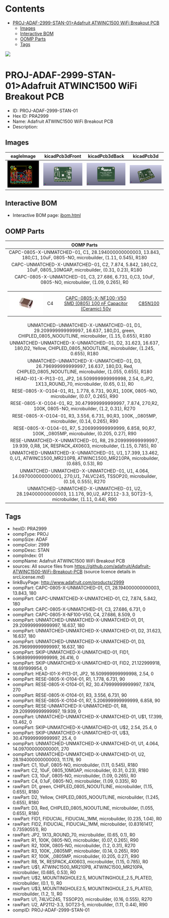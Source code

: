 



Contents
========

* [PROJ-ADAF-2999-STAN-01>Adafruit ATWINC1500 WiFi Breakout PCB](#proj-adaf-2999-stan-01adafruit-atwinc1500-wifi-breakout-pcb)
	* [Images](#images)
	* [Interactive BOM](#interactive-bom)
	* [OOMP Parts](#oomp-parts)
	* [Tags](#tags)
  
![][im]
# PROJ-ADAF-2999-STAN-01>Adafruit ATWINC1500 WiFi Breakout PCB

- ID: PROJ-ADAF-2999-STAN-01
- Hex ID: PRA2999
- Name: Adafruit ATWINC1500 WiFi Breakout PCB
- Description: 

## Images
  
  

|eagleImage|kicadPcb3dFront|kicadPcb3dBack|kicadPcb3d|
| :---: | :---: | :---: | :---: |
|[![eagleImage](eagleImage_140.png)](eagleImage_600.png)|[![kicadPcb3dFront](kicadPcb3dFront_140.png)](kicadPcb3dFront_600.png)|[![kicadPcb3dBack](kicadPcb3dBack_140.png)](kicadPcb3dBack_600.png)|[![kicadPcb3d](kicadPcb3d_140.png)](kicadPcb3d_600.png)|

## Interactive BOM

- Interactive BOM page: [ibom.html](kicad/bom/ibom.html)

## OOMP Parts
  

|OOMP Parts|
| :---: |
|CAPC-0805-X-UNMATCHED-01, C1, 28.194000000000003, 13.843, 180,C1, 10uF, 0805-NO, microbuilder, (1.11, 0.545), R180|
|CAPC-UNMATCHED-X-UNMATCHED-01, C2, 7.874, 5.842, 180,C2, 10uF, 0805_10MGAP, microbuilder, (0.31, 0.23), R180|
|CAPC-0805-X-UNMATCHED-01, C3, 27.686, 6.731, 0,C3, 10uF, 0805-NO, microbuilder, (1.09, 0.265), R0|
|<table><tr><td>![CAPC-0805-X-NF100-V50](https://raw.githubusercontent.com/oomlout/oomlout_OOMP_parts/main/CAPC-0805-X-NF100-V50/image_140.jpg)</td><td> C4</td><td>[CAPC-0805-X-NF100-V50<br>SMD (0805) 100 nF Capacitor (Ceramic) 50v](https://github.com/oomlout/oomlout_OOMP_parts/tree/main/CAPC-0805-X-NF100-V50/)</td><td>[C85N100](https://github.com/oomlout/oomlout_OOMP_parts/tree/main/CAPC-0805-X-NF100-V50/)</td></tr></table>|
|UNMATCHED-UNMATCHED-X-UNMATCHED-01, D1, 29.209999999999997, 16.637, 180,D1, green, CHIPLED_0805_NOOUTLINE, microbuilder, (1.15, 0.655), R180|
|UNMATCHED-UNMATCHED-X-UNMATCHED-01, D2, 31.623, 16.637, 180,D2, Yellow, CHIPLED_0805_NOOUTLINE, microbuilder, (1.245, 0.655), R180|
|UNMATCHED-UNMATCHED-X-UNMATCHED-01, D3, 26.796999999999997, 16.637, 180,D3, Red, CHIPLED_0805_NOOUTLINE, microbuilder, (1.055, 0.655), R180|
|HEAD-I01-X-PI13-01, JP2, 16.509999999999998, 2.54, 0,JP2, 1X13_ROUND_70, microbuilder, (0.65, 0.1), R0|
|RESE-0805-X-O104-01, R1, 1.778, 6.731, 90,R1, 100K, 0805-NO, microbuilder, (0.07, 0.265), R90|
|RESE-0805-X-O104-01, R2, 30.479999999999997, 7.874, 270,R2, 100K, 0805-NO, microbuilder, (1.2, 0.31), R270|
|RESE-0805-X-O104-01, R3, 3.556, 6.731, 90,R3, 100K, _0805MP, microbuilder, (0.14, 0.265), R90|
|RESE-0805-X-O104-01, R7, 5.206999999999999, 6.858, 90,R7, 100K, _0805MP, microbuilder, (0.205, 0.27), R90|
|RESE-UNMATCHED-X-UNMATCHED-01, R8, 29.209999999999997, 19.939, 0,R8, 1K, RESPACK_4X0603, microbuilder, (1.15, 0.785), R0|
|UNMATCHED-UNMATCHED-X-UNMATCHED-01, U$1, 17.399, 13.462, 0,U$1, ATWINC1500_MR210PB, ATWINC1500_MR210PA, microbuilder, (0.685, 0.53), R0|
|UNMATCHED-UNMATCHED-X-UNMATCHED-01, U1, 4.064, 14.097000000000001, 270,U1, 74LVC245, TSSOP20, microbuilder, (0.16, 0.555), R270|
|UNMATCHED-UNMATCHED-X-UNMATCHED-01, U2, 28.194000000000003, 11.176, 90,U2, AP2112-3.3, SOT23-5, microbuilder, (1.11, 0.44), R90|

## Tags

- hexID: PRA2999
- oompType: PROJ
- oompSize: ADAF
- oompColor: 2999
- oompDesc: STAN
- oompIndex: 01
- oompName: Adafruit ATWINC1500 WiFi Breakout PCB
- sources: All source files from https://github.com/adafruit/Adafruit-ATWINC1500-WiFi-Breakout-PCB (source licence details in srcLicense.md)
- linkBuyPage: http://www.adafruit.com/products/2999
- oompPart: CAPC-0805-X-UNMATCHED-01, C1, 28.194000000000003, 13.843, 180
- oompPart: CAPC-UNMATCHED-X-UNMATCHED-01, C2, 7.874, 5.842, 180
- oompPart: CAPC-0805-X-UNMATCHED-01, C3, 27.686, 6.731, 0
- oompPart: CAPC-0805-X-NF100-V50, C4, 27.686, 8.509, 0
- oompPart: UNMATCHED-UNMATCHED-X-UNMATCHED-01, D1, 29.209999999999997, 16.637, 180
- oompPart: UNMATCHED-UNMATCHED-X-UNMATCHED-01, D2, 31.623, 16.637, 180
- oompPart: UNMATCHED-UNMATCHED-X-UNMATCHED-01, D3, 26.796999999999997, 16.637, 180
- oompPart: SKIP-UNMATCHED-X-UNMATCHED-01, FID1, 5.968999999999999, 26.416, 0
- oompPart: SKIP-UNMATCHED-X-UNMATCHED-01, FID2, 21.122999918, 18.691999954, 0
- oompPart: HEAD-I01-X-PI13-01, JP2, 16.509999999999998, 2.54, 0
- oompPart: RESE-0805-X-O104-01, R1, 1.778, 6.731, 90
- oompPart: RESE-0805-X-O104-01, R2, 30.479999999999997, 7.874, 270
- oompPart: RESE-0805-X-O104-01, R3, 3.556, 6.731, 90
- oompPart: RESE-0805-X-O104-01, R7, 5.206999999999999, 6.858, 90
- oompPart: RESE-UNMATCHED-X-UNMATCHED-01, R8, 29.209999999999997, 19.939, 0
- oompPart: UNMATCHED-UNMATCHED-X-UNMATCHED-01, U$1, 17.399, 13.462, 0
- oompPart: SKIP-UNMATCHED-X-UNMATCHED-01, U$2, 2.54, 25.4, 0
- oompPart: SKIP-UNMATCHED-X-UNMATCHED-01, U$3, 30.479999999999997, 25.4, 0
- oompPart: UNMATCHED-UNMATCHED-X-UNMATCHED-01, U1, 4.064, 14.097000000000001, 270
- oompPart: UNMATCHED-UNMATCHED-X-UNMATCHED-01, U2, 28.194000000000003, 11.176, 90
- rawPart: C1, 10uF, 0805-NO, microbuilder, (1.11, 0.545), R180
- rawPart: C2, 10uF, 0805_10MGAP, microbuilder, (0.31, 0.23), R180
- rawPart: C3, 10uF, 0805-NO, microbuilder, (1.09, 0.265), R0
- rawPart: C4, 0.1uF, 0805-NO, microbuilder, (1.09, 0.335), R0
- rawPart: D1, green, CHIPLED_0805_NOOUTLINE, microbuilder, (1.15, 0.655), R180
- rawPart: D2, Yellow, CHIPLED_0805_NOOUTLINE, microbuilder, (1.245, 0.655), R180
- rawPart: D3, Red, CHIPLED_0805_NOOUTLINE, microbuilder, (1.055, 0.655), R180
- rawPart: FID1, FIDUCIAL, FIDUCIAL_1MM, microbuilder, (0.235, 1.04), R0
- rawPart: FID2, FIDUCIAL, FIDUCIAL_1MM, microbuilder, (0.83161417, 0.73590551), R0
- rawPart: JP2, 1X13_ROUND_70, microbuilder, (0.65, 0.1), R0
- rawPart: R1, 100K, 0805-NO, microbuilder, (0.07, 0.265), R90
- rawPart: R2, 100K, 0805-NO, microbuilder, (1.2, 0.31), R270
- rawPart: R3, 100K, _0805MP, microbuilder, (0.14, 0.265), R90
- rawPart: R7, 100K, _0805MP, microbuilder, (0.205, 0.27), R90
- rawPart: R8, 1K, RESPACK_4X0603, microbuilder, (1.15, 0.785), R0
- rawPart: U$1, ATWINC1500_MR210PB, ATWINC1500_MR210PA, microbuilder, (0.685, 0.53), R0
- rawPart: U$2, MOUNTINGHOLE2.5, MOUNTINGHOLE_2.5_PLATED, microbuilder, (0.1, 1), R0
- rawPart: U$3, MOUNTINGHOLE2.5, MOUNTINGHOLE_2.5_PLATED, microbuilder, (1.2, 1), R0
- rawPart: U1, 74LVC245, TSSOP20, microbuilder, (0.16, 0.555), R270
- rawPart: U2, AP2112-3.3, SOT23-5, microbuilder, (1.11, 0.44), R90
- oompID: PROJ-ADAF-2999-STAN-01



[im]: kicadPcb3d_450.png
